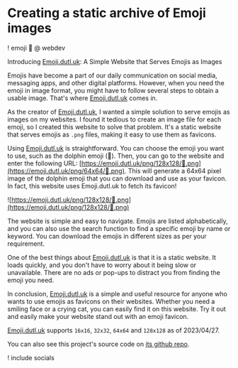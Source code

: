# Creating a static archive of Emoji images

! emoji 🌼
@ webdev

Introducing [Emoji.dutl.uk](https://emoji.dutl.uk): A Simple Website that Serves Emojis as Images

Emojis have become a part of our daily communication on social media, messaging apps, and other digital platforms. However, when you need the emoji in image format, you might have to follow several steps to obtain a usable image. That's where [Emoji.dutl.uk](https://emoji.dutl.uk) comes in.

As the creator of [Emoji.dutl.uk](https://emoji.dutl.uk), I wanted a simple solution to serve emojis as images on my websites. I found it tedious to create an image file for each emoji, so I created this website to solve that problem. It's a static website that serves emojis as `.png` files, making it easy to use them as favicons.

Using [Emoji.dutl.uk](https://emoji.dutl.uk) is straightforward. You can choose the emoji you want to use, such as the dolphin emoji (🐬). Then, you can go to the website and enter the following URL: [https://emoji.dutl.uk/png/128x128/🐬.png](https://emoji.dutl.uk/png/64x64/🐬.png). This will generate a 64x64 pixel image of the dolphin emoji that you can download and use as your favicon. In fact, this website uses Emoji.dutl.uk to fetch its favicon!

![https://emoji.dutl.uk/png/128x128/🐬.png](https://emoji.dutl.uk/png/128x128/🐬.png)

The website is simple and easy to navigate. Emojis are listed alphabetically, and you can also use the search function to find a specific emoji by name or keyword. You can download the emojis in different sizes as per your requirement.

One of the best things about [Emoji.dutl.uk](https://emoji.dutl.uk) is that it is a static website. It loads quickly, and you don't have to worry about it being slow or unavailable. There are no ads or pop-ups to distract you from finding the emoji you need.

In conclusion, [Emoji.dutl.uk](https://emoji.dutl.uk) is a simple and useful resource for anyone who wants to use emojis as favicons on their websites. Whether you need a smiling face or a crying cat, you can easily find it on this website. Try it out and easily make your website stand out with an emoji favicon.

[Emoji.dutl.uk](https://emoji.dutl.uk) supports `16x16`, `32x32`, `64x64` and `128x128` as of 2023/04/27.

You can also see this project's source code on [its github repo](https://github.com/cemreefe/static-emoji-images).

! include socials
